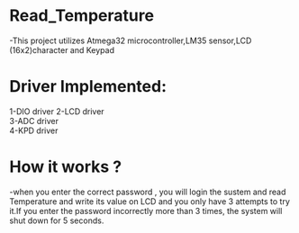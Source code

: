 # Read_Temperature  
-This project utilizes Atmega32 microcontroller,LM35 sensor,LCD (16x2)character and Keypad

# Driver Implemented:  
1-DIO driver
2-LCD driver  
3-ADC driver    
4-KPD driver   

# How it works ?  
-when you enter the correct password , you will login the sustem and read Temperature and write its value on LCD and you only have 3 attempts to try it.If you enter the password incorrectly more than 3 times, the system will shut down for 5 seconds.  
